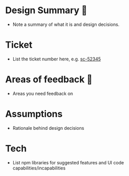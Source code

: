 # Design Summary  🎨
- Note a summary of what it is and design decisions.

# Ticket
- List the ticket number here, e.g.
[sc-52345](https://app.shortcut.com/authentise/story/52345/design-notification-icon-for-updates-notices)

# Areas of feedback 💬
- Areas you need feedback on

# Assumptions
- Rationale behind design decisions

# Tech
- List npm libraries for suggested features and UI code capabilities/incapabilities


